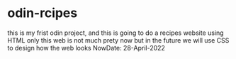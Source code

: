 # odin-rcipes
this is my frist odin project, and this is going to do a recipes website using HTML only
this web is not much prety now but in the future we will use CSS to design how the web looks
NowDate: 28-April-2022
